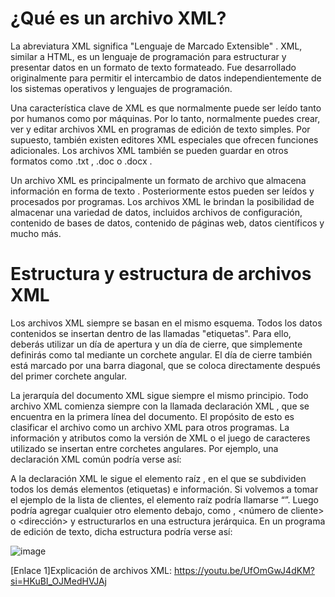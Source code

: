 # ¿Qué es un archivo XML?
La abreviatura XML significa "Lenguaje de Marcado Extensible" .  XML, similar a HTML, es un lenguaje de programación para estructurar y presentar datos en un  formato de texto formateado. Fue desarrollado originalmente para permitir el intercambio de datos independientemente de los sistemas operativos y lenguajes de programación.

Una característica clave de XML es que normalmente puede ser leído tanto por humanos como por máquinas. Por lo tanto, normalmente puedes crear, ver y editar archivos XML en programas de edición de texto simples. Por supuesto, también existen editores XML especiales que ofrecen funciones adicionales. Los archivos XML también se pueden guardar en otros formatos como .txt ,  .doc o .docx .

Un archivo XML es principalmente un formato de archivo que almacena información en forma de texto . Posteriormente estos pueden ser leídos y procesados por programas. Los archivos XML le brindan la posibilidad de almacenar una variedad de datos, incluidos archivos de configuración, contenido de bases de datos, contenido de páginas web, datos científicos y mucho más.

# Estructura y estructura de archivos XML
Los archivos XML siempre se basan en el mismo esquema. Todos los datos contenidos se insertan dentro de las llamadas "etiquetas". Para ello, deberás utilizar un día de apertura y un día de cierre, que simplemente definirás como tal mediante un corchete angular. El día de cierre también está marcado por una barra diagonal, que se coloca directamente después del primer corchete angular.

La jerarquía del documento XML sigue siempre el mismo principio. Todo archivo XML comienza siempre con la llamada declaración XML , que se encuentra en la primera línea del documento. El propósito de esto es clasificar el archivo como un archivo XML para otros programas. La información y atributos como la versión de XML o el juego de caracteres utilizado se insertan entre corchetes angulares. Por ejemplo, una declaración XML común podría verse así:

<?xml version ="1.0" encoding = "UTF-8"?>

A la declaración XML le sigue el elemento raíz , en el que se subdividen todos los demás elementos (etiquetas) e información. Si volvemos a tomar el ejemplo de la lista de clientes, el elemento raíz podría llamarse “<lista de clientes>”. Luego podría agregar cualquier otro elemento debajo, como <cliente>, <número de cliente> o <dirección> y estructurarlos en una estructura jerárquica. En un programa de edición de texto, dicha estructura podría verse así:

![image](https://github.com/user-attachments/assets/ad41a9d8-b79e-4681-9bd0-9b14427d00cb)

[Enlace 1]Explicación de archivos XML: https://youtu.be/UfOmGwJ4dKM?si=HKuBI_OJMedHVJAj

